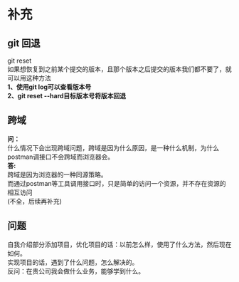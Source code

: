 # 补充

## git 回退
git reset  
如果想恢复到之前某个提交的版本，且那个版本之后提交的版本我们都不要了，就可以用这种方法  
<b>1、使用git log可以查看版本号</b>  
<b>2、git reset --hard目标版本号将版本回退</b>  

## 跨域
<b>问：</b>  
什么情况下会出现跨域问题，跨域是因为什么原因，是一种什么机制，为什么postman调接口不会跨域而浏览器会。  
<b>答:</b>  
跨域是因为浏览器的一种同源策略。  
而通过postman等工具调用接口时，只是简单的访问一个资源，并不存在资源的相互访问  
(不全，后续再补充)

## 问题
自我介绍部分添加项目，优化项目的话：以前怎么样，使用了什么方法，然后现在如何。  
实现项目的话，遇到了什么问题，怎么解决的。  
反问：在贵公司我会做什么业务，能够学到什么。
